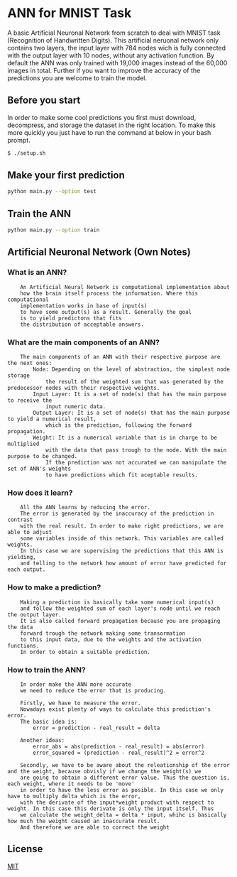 # ANN for MNIST Task
A basic Artificial Neuronal Network from scratch to deal with MNIST task (Recognition of Handwritten Digits). This artificial neruonal network only contains two layers, the input layer with 784 nodes wich is fully connected with the output layer with 10 nodes, without any activation function.
By default the ANN was only trained with 19,000 images instead of the 60,000 images in total. Further if you want to improve the accuracy of the predictions you are welcome to train the model.


## Before you start

In order to make some cool predictions you first must download, decompress, and storage the dataset in the right location.
To make this more quickly you just have to run the command at below in your bash prompt. 

```bash
$ ./setup.sh
```

## Make your first prediction

```bash
python main.py --option test
```

## Train the ANN

```bash
python main.py --option train
```

##  Artificial Neuronal Network (Own Notes)

### What is an ANN?
        An Artificial Neural Network is computational implementation about 
        how the brain itself process the information. Where this computational
        implementation works in base of input(s)
        to have some output(s) as a result. Generally the goal 
        is to yield predictons that fits 
        the distribution of acceptable answers.
        
### What are the main components of an ANN?
        The main components of an ANN with their respective purpose are the next ones:
            Node: Depending on the level of abstraction, the simplest node storage
                the result of the weighted sum that was generated by the predecessor nodes with their respective weights.
            Input Layer: It is a set of node(s) that has the main purpose to receive the
                input numeric data.
            Output Layer: It is a set of node(s) that has the main purpose to yield a numerical result,
                which is the prediction, following the forward propagation.
            Weight: It is a numerical variable that is in charge to be multiplied 
                with the data that pass trough to the node. With the main purpose to be changed. 
                If the prediction was not accurated we can manipulate the set of ANN's weights
                to have predictions which fit aceptable results.
            
### How does it learn?
        All the ANN learns by reducing the error. 
        The error is generated by the inaccuracy of the prediction in contrast
        with the real result. In order to make right predictions, we are able to adjust
        some variables inside of this network. This variables are called weights.
        In this case we are supervising the predictions that this ANN is yielding,
        and telling to the network how amount of error have predicted for each output.
        
### How to make a prediction?
        Making a prediction is basically take some numerical input(s)
        and follow the weighted sum of each layer's node until we reach the output layer.
        It is also called forward propagation because you are propaging the data 
        forward trough the network making some transormation 
        to this input data, due to the weights and the activation functions. 
        In order to obtain a suitable prediction.
         
### How to train the ANN?
        In order make the ANN more accurate
        we need to reduce the error that is producing.
        
        Firstly, we have to measure the error. 
        Nowadays exist plenty of ways to calculate this prediction's error.
        The basic idea is:
            error = prediction - real_result = delta
            
        Another ideas:
            error_abs = abs(prediction - real_result) = abs(error)
            error_squared = (prediction - real_result)^2 = error^2
         
        Secondly, we have to be aware about the releationship of the error and the weight, because obvisly if we change the weight(s) we
        are going to obtain a different error value. Thus the question is, each weight, where it needs to be 'move' 
        in order to have the less error as posible. In this case we only have to multiply delta which is the error,
        with the derivate of the input*weight product with respect to weight. In this case this derivate is only the input itself. Thus
        we calculate the weight_delta = delta * input, whihc is basically how much the weight caused an inaccurate result.
        And therefore we are able to correct the weight
         
            
 

## License
[MIT](https://github.com/MenesesGHZ/ann-for-mnist-task/blob/master/LICENSE)
